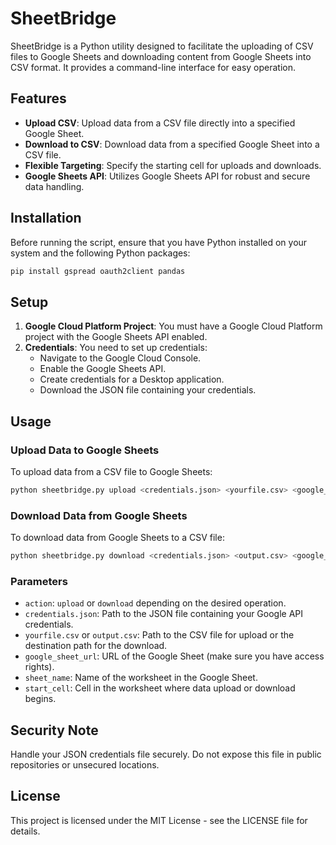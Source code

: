 # SheetBridge

SheetBridge is a Python utility designed to facilitate the uploading of CSV files to Google Sheets and downloading content from Google Sheets into CSV format. It provides a command-line interface for easy operation.

## Features

- **Upload CSV**: Upload data from a CSV file directly into a specified Google Sheet.
- **Download to CSV**: Download data from a specified Google Sheet into a CSV file.
- **Flexible Targeting**: Specify the starting cell for uploads and downloads.
- **Google Sheets API**: Utilizes Google Sheets API for robust and secure data handling.

## Installation

Before running the script, ensure that you have Python installed on your system and the following Python packages:

```bash
pip install gspread oauth2client pandas
```

## Setup

1. **Google Cloud Platform Project**: You must have a Google Cloud Platform project with the Google Sheets API enabled.
2. **Credentials**: You need to set up credentials:
    - Navigate to the Google Cloud Console.
    - Enable the Google Sheets API.
    - Create credentials for a Desktop application.
    - Download the JSON file containing your credentials.

## Usage

### Upload Data to Google Sheets

To upload data from a CSV file to Google Sheets:

```bash
python sheetbridge.py upload <credentials.json> <yourfile.csv> <google_sheet_url> <sheet_name> <start_cell>
```

### Download Data from Google Sheets

To download data from Google Sheets to a CSV file:

```bash
python sheetbridge.py download <credentials.json> <output.csv> <google_sheet_url> <sheet_name> <start_cell>
```

### Parameters

- `action`: `upload` or `download` depending on the desired operation.
- `credentials.json`: Path to the JSON file containing your Google API credentials.
- `yourfile.csv` or `output.csv`: Path to the CSV file for upload or the destination path for the download.
- `google_sheet_url`: URL of the Google Sheet (make sure you have access rights).
- `sheet_name`: Name of the worksheet in the Google Sheet.
- `start_cell`: Cell in the worksheet where data upload or download begins.

## Security Note

Handle your JSON credentials file securely. Do not expose this file in public repositories or unsecured locations.

## License

This project is licensed under the MIT License - see the LICENSE file for details.
```

